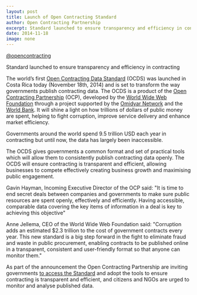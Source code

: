 ```yaml
---
layout: post
title: Launch of Open Contracting Standard
author: Open Contracting Partnership
excerpt: Standard launched to ensure transparency and efficiency in contracting 
date: 2014-11-18
image: none
---
```


[@opencontracting](https://twitter.com/opencontracting)

Standard launched to ensure transparency and efficiency in contracting

The world’s first [Open Contracting Data Standard](http://standard.open-contracting.org/) (OCDS) was launched in Costa Rica today (November 18th, 2014) and is set to transform the way governments publish contracting data. The OCDS is a product of the [Open Contracting Partnership](http://www.open-contracting.org/) (OCP), developed by the [World Wide Web Foundation](http://webfoundation.org/) through a project supported by the [Omidyar Network](http://www.omidyar.com/) and the [World Bank](http://www.omidyar.com/). It will shine a light on how trillions of dollars of public money are spent, helping to fight corruption, improve service delivery and enhance market efficiency.

Governments around the world spend 9.5 trillion USD each year in contracting but until now, the data has largely been inaccessible.

The OCDS gives governments a common format and set of practical tools which will allow them to consistently publish contracting data openly. The OCDS will ensure contracting is transparent and efficient, allowing businesses to compete effectively creating business growth and maximising public engagement.  

Gavin Hayman, Incoming Executive Director of the OCP said: "It is time to end secret deals between companies and governments to make sure public resources are spent openly, effectively and efficiently.  Having accessible, comparable data covering the key items of information in a deal is key to achieving this objective"

Anne Jellema, CEO of the World Wide Web Foundation said: "Corruption adds an estimated $2.3 trillion to the cost of government contracts every year. This new standard is a big step forward in the fight to eliminate fraud and waste in public procurement, enabling contracts to be published online in a transparent, consistent and user-friendly format so that anyone can monitor them."

As part of the announcement the Open Contracting Partnership are inviting governments [to access the Standard](http://www.omidyar.com/) and adopt the tools to ensure contracting is transparent and efficient, and citizens and NGOs are urged to monitor and analyse published data.
